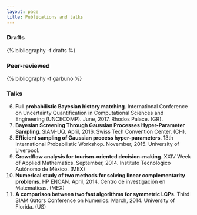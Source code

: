 ```yaml
---
layout: page
title: Publications and talks
---
```


### Drafts

{% bibliography -f drafts %}

### Peer-reviewed

{% bibliography -f garbuno %}

### Talks  

6. **Full probabilistic Bayesian history matching**. International Conference on Uncertainty Quantification in Computational Sciences and Engineering (UNCECOMP). June, 2017. Rhodos Palace. (GR).  
5. **Bayesian Screening Through Gaussian Processes Hyper-Parameter Sampling**. SIAM-UQ. April, 2016. Swiss Tech Convention Center. (CH).  
4. **Efficient sampling of Gaussian process hyper-parameters**. 13th International Probabilistic Workshop. November, 2015. University of Liverpool.
3. **Crowdflow analysis for tourism-oriented decision-making**. XXIV Week of Applied Mathematics. September, 2014. Instituto Tecnológico Autónomo de México. (MEX)  
2. **Numerical study of two methods for solving linear complementarity problems**. HP ENOAN. April,  2014. Centro de investigación en Matemáticas. (MEX)  
1. **A comparison between two fast algorithms for symmetric LCPs**. Third SIAM Gators Conference on Numerics. March, 2014. University of Florida. (US)  
